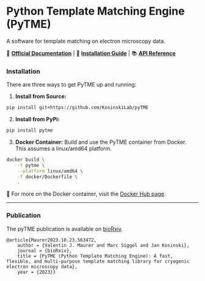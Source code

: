 # Python Template Matching Engine (PyTME)

A software for template matching on electron microscopy data.

📖 **[Official Documentation](https://kosinskilab.github.io/pyTME/)** | 🚀 **[Installation Guide](https://kosinskilab.github.io/pyTME/quickstart/installation.html)** | 📚 **[API Reference](https://kosinskilab.github.io/pyTME/reference/index.html)**

### Installation

There are three ways to get PyTME up and running:

1. **Install from Source:**
```bash
pip install git+https://github.com/KosinskiLab/pyTME
```

2. **Install from PyPi:**
```bash
pip install pytme
```

3. **Docker Container:**
Build and use the PyTME container from Docker. This assumes a linux/amd64 platform.
```bash
docker build \
	-t pytme \
	--platform linux/amd64 \
	-f docker/Dockerfile \
	.
```
🔗 For more on the Docker container, visit the [Docker Hub page](https://hub.docker.com).

---

### Publication

The pyTME publication is available on [bioRxiv](https://www.biorxiv.org/content/10.1101/2023.10.23.563472v1).

```
@article{Maurer2023.10.23.563472,
	author = {Valentin J. Maurer and Marc Siggel and Jan Kosinski},
	journal = {bioRxiv},
	title = {PyTME (Python Template Matching Engine): A fast, flexible, and multi-purpose template matching library for cryogenic electron microscopy data},
	year = {2023}}
```
